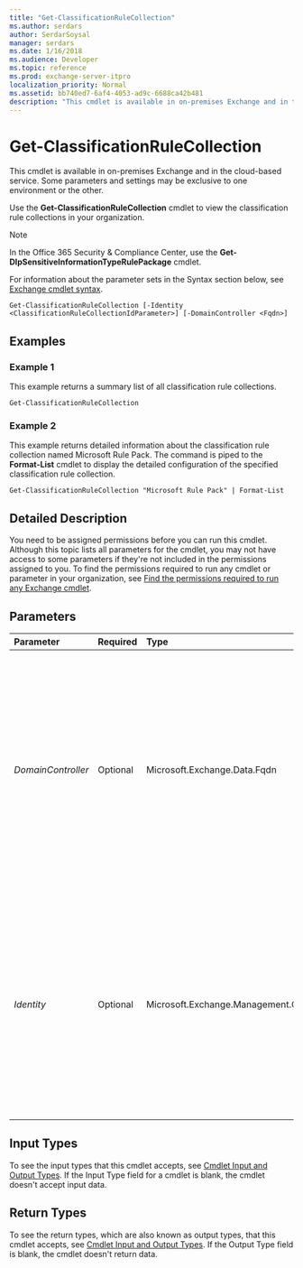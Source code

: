 ```yaml
---
title: "Get-ClassificationRuleCollection"
ms.author: serdars
author: SerdarSoysal
manager: serdars
ms.date: 1/16/2018
ms.audience: Developer
ms.topic: reference
ms.prod: exchange-server-itpro
localization_priority: Normal
ms.assetid: bb740ed7-6af4-4053-ad9c-6688ca42b481
description: "This cmdlet is available in on-premises Exchange and in the cloud-based service. Some parameters and settings may be exclusive to one environment or the other."
---
```


# Get-ClassificationRuleCollection

This cmdlet is available in on-premises Exchange and in the cloud-based service. Some parameters and settings may be exclusive to one environment or the other.
  
Use the **Get-ClassificationRuleCollection** cmdlet to view the classification rule collections in your organization.
  
> [!NOTE]
> In the Office 365 Security &amp; Compliance Center, use the **Get-DlpSensitiveInformationTypeRulePackage** cmdlet.
  
For information about the parameter sets in the Syntax section below, see [Exchange cmdlet syntax](https://technet.microsoft.com/library/bb123552.aspx).
  
```
Get-ClassificationRuleCollection [-Identity <ClassificationRuleCollectionIdParameter>] [-DomainController <Fqdn>]

```

## Examples
<a name="Examples"> </a>

### Example 1

This example returns a summary list of all classification rule collections.
  
```
Get-ClassificationRuleCollection
```

### Example 2

This example returns detailed information about the classification rule collection named Microsoft Rule Pack. The command is piped to the **Format-List** cmdlet to display the detailed configuration of the specified classification rule collection.
  
```
Get-ClassificationRuleCollection "Microsoft Rule Pack" | Format-List
```

## Detailed Description
<a name="DetailedDescription"> </a>

You need to be assigned permissions before you can run this cmdlet. Although this topic lists all parameters for the cmdlet, you may not have access to some parameters if they're not included in the permissions assigned to you. To find the permissions required to run any cmdlet or parameter in your organization, see [Find the permissions required to run any Exchange cmdlet](https://technet.microsoft.com/library/mt432940.aspx).
  
## Parameters
<a name="DetailedDescription"> </a>

|**Parameter**|**Required**|**Type**|**Description**|
|:-----|:-----|:-----|:-----|
| _DomainController_ <br/> |Optional  <br/> |Microsoft.Exchange.Data.Fqdn  <br/> |This parameter is available only in on-premises Exchange.  <br/> The _DomainController_ parameter specifies the domain controller that's used by this cmdlet to read data from or write data to Active Directory. You identify the domain controller by its fully qualified domain name (FQDN). For example, `dc01.contoso.com`.  <br/> |
| _Identity_ <br/> |Optional  <br/> |Microsoft.Exchange.Management.ClassificationDefinitions.ClassificationRuleCollectionIdParameter  <br/> |The _Identity_ parameter specifies the classification rule collection you want to view. You can use any value that uniquely identifies the classification rule collection. For example, you can specify the name, rule collection name or distinguished name (DN) of the classification rule collection. <br/> |
   
## Input Types
<a name="InputTypes"> </a>

To see the input types that this cmdlet accepts, see [Cmdlet Input and Output Types](http://go.microsoft.com/fwlink/p/?linkId=616387). If the Input Type field for a cmdlet is blank, the cmdlet doesn't accept input data. 
  
## Return Types
<a name="ReturnTypes"> </a>

To see the return types, which are also known as output types, that this cmdlet accepts, see [Cmdlet Input and Output Types](http://go.microsoft.com/fwlink/p/?linkId=616387). If the Output Type field is blank, the cmdlet doesn't return data. 
  

